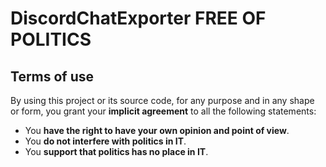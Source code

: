 # DiscordChatExporter FREE OF POLITICS

## Terms of use

By using this project or its source code, for any purpose and in any shape or form, you grant your **implicit agreement** to all the following statements:

- You **have the right to have your own opinion and point of view**.
- You **do not interfere with politics in IT**.
- You **support that politics has no place in IT**.